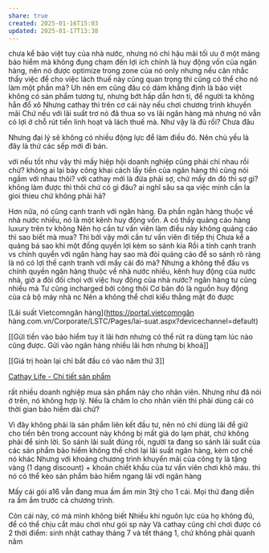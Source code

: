 ```yaml
---
share: true
created: 2025-01-16T15:03
updated: 2025-01-17T13:38
---
```


chưa kể bảo việt tuy của nhà nước, nhưng nó chỉ hậu mãi tối ưu ở một mảng bảo hiểm mà không đụng chạm đến lợi ích chính là huy động vốn của ngân hàng, nên nó được optimize trong zone của nó only
nhưng nếu cân nhắc thấy việc để cho việc lách thuế này cũng quan trọng thì cũng có thể cho nó làm một phần mà?
Uh nên em cũng đâu có dám khẳng định là bảo việt không có sản phẩm tương tự, nhưng bớt hấp dẫn hơn tí, để người ta không hẳn đổ xô
Nhưng cathay thì trên cơ cái này nếu chơi chương trình khuyến mãi
Chứ nếu với lãi suất trơ nó đã thua so vs lãi ngân hàng mà
nhưng nó vẫn có lợi ở chỗ rút tiền linh hoạt và lách thuế mà. Như vậy là đủ rồi?
Chưa đâu

Nhưng đại lý sẽ không có nhiều động lực để làm điều đó. Nên chủ yếu là đây là thứ các sếp mới đi bán.

với nếu tốt như vậy thì mấy hiệp hội doanh nghiệp cũng phải chỉ nhau rồi chứ?
không
ai lại bày công khai cách lấy tiền của ngân hàng
thì cũng nói ngầm với nhau thôi? 
với cathay mới là đứa phải sợ, chứ mấy dn đó thì sợ gì?
không làm được thì thôi chứ có gì đâu?
ai nghĩ sâu sa qa
việc minh cần la gioi thieu
chứ không phải hả?



Hơn nữa, nó cũng cạnh tranh với ngân hàng. Đa phần ngân hàng thuộc về nhà nước nhiều, nó là một kênh huy động vốn.
A có thấy quảng cáo hàng luxury trên tv không
Nên họ cần tư vấn viên làm điều này
không quảng cáo thì sao biết mà mua?  Thì bởi vậy mới cần tư vấn viên đi tiếp thị Chưa kể a quảng bá sao khi một đống quyền lợi kèm so sánh kia Rồi a tính cạnh tranh vs chính quyền với ngân hàng hay sao mà đòi quảng cáo để so sánh rõ ràng là nó có lợi thế cạnh tranh với mấy cái đó mà? Nhưng a không thể đấu vs chính quyền ngân hàng thuộc về nhà nước nhiều, kênh huy động của nước nhà, giờ a đòi đối chọi với việc huy động của nhà nước?
ngân hàng tư cũng nhiều mà Tư cũng incharged bởi công thôi Cơ bản đó là nguồn huy động của cả bộ máy nhà nc Nên a không thể chơi kiểu thẳng mặt đó được

[Lãi suất Vietcomngân hàng](https://portal.vietcomngân hàng.com.vn/Corporate/LSTC/Pages/lai-suat.aspx?devicechannel=default)

[[Gửi tiền vào bảo hiểm tuy ít lãi hơn nhưng có thể rút ra dùng tạm lúc nào cũng được. Gửi vào ngân hàng nhiều lãi hơn nhưng bị khoá]]


[[Giá trị hoàn lại chỉ bắt đầu có vào năm thứ 3]]

[Cathay Life - Chi tiết sản phẩm](https://www.cathaylife.com.vn/cathay/product-A16.html)

rất nhiều doanh nghiệp mua sản phẩm này cho nhân viên. Nhưng như đã nói ở trên, nó không hợp lý. Nếu là chăm lo cho nhân viên thì phải dùng cái có thời gian bảo hiểm dài chứ?

Vì đây không phải là sản phẩm liên kết đầu tư, nên nó chỉ dùng lãi để giữ cho tiền bên trong account này không bị mất giá do lạm phát, chứ không phải để sinh lời.
So sánh lãi suất 
đúng rồi, người ta đang so sánh lãi suất của các sản phẩm bảo hiểm không thể chơi lại lãi suất ngân hàng, kèm cơ chế nó khác
Nhưng với khoảng chương trình khuyến mãi của công ty là tặng vàng (1 dạng discount) + khoản chiết khấu của tư vấn viên chơi khô máu. thì nó có thể kéo sản phẩm bảo hiểm ngang lãi với ngân hàng 

Mấy cái gói a16 vẫn đang mua ầm ầm min 3tỷ cho 1 cái. Mọi thứ đang diễn ra ầm ầm trước cả chương trình. 


Còn cái này, có mà mình không biết
Nhiều khi nguôn lực của họ không đủ, để có thể chịu cắt máu chơi như gói sp này
Và cathay cũng chỉ chơi được có 2 thời điểm: sinh nhật cathay tháng 7 và tết tháng 1, chứ không phải quanh năm
